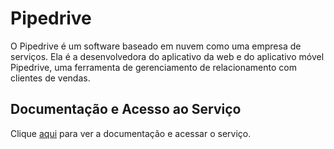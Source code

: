 # Pipedrive

O Pipedrive é um software baseado em nuvem como uma empresa de serviços. Ela é a desenvolvedora do aplicativo da web e do aplicativo móvel Pipedrive, uma ferramenta de gerenciamento de relacionamento com clientes de vendas.

## Documentação e Acesso ao Serviço

Clique [aqui](https://www.pipedrive.com) para ver a documentação e acessar o serviço.